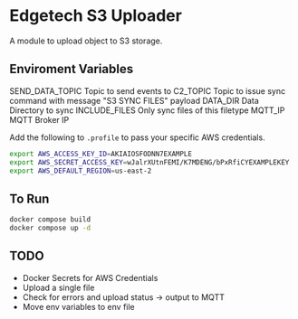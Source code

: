 # Edgetech S3 Uploader
A module to upload object to S3 storage.

## Enviroment Variables
SEND_DATA_TOPIC Topic to send events to
C2_TOPIC        Topic to issue sync command with message "S3 SYNC FILES" payload
DATA_DIR        Data Directory to sync
INCLUDE_FILES   Only sync files of this filetype
MQTT_IP         MQTT Broker IP

Add the following to `.profile` to pass your specific AWS credentials.
```bash
export AWS_ACCESS_KEY_ID=AKIAIOSFODNN7EXAMPLE
export AWS_SECRET_ACCESS_KEY=wJalrXUtnFEMI/K7MDENG/bPxRfiCYEXAMPLEKEY
export AWS_DEFAULT_REGION=us-east-2
``` 

## To Run
```bash
docker compose build
docker compose up -d
```

## TODO
- Docker Secrets for AWS Credentials
- Upload a single file
- Check for errors and upload status -> output to MQTT
- Move env variables to env file